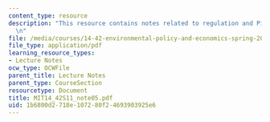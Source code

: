 ```yaml
---
content_type: resource
description: "This resource contains notes related to regulation and Pigouvian taxes.\r\
  \n"
file: /media/courses/14-42-environmental-policy-and-economics-spring-2011/1b6800d2718e107280f24693903925e6_MIT14_42S11_note05.pdf
file_type: application/pdf
learning_resource_types:
- Lecture Notes
ocw_type: OCWFile
parent_title: Lecture Notes
parent_type: CourseSection
resourcetype: Document
title: MIT14_42S11_note05.pdf
uid: 1b6800d2-718e-1072-80f2-4693903925e6
---
```

